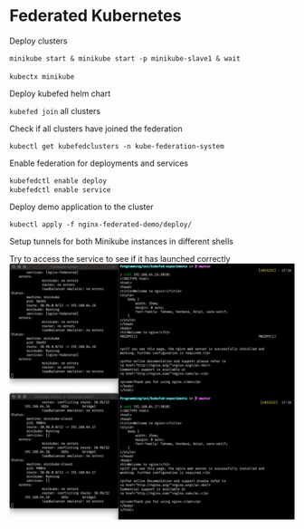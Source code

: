 # Federated Kubernetes

Deploy clusters

```
minikube start & minikube start -p minikube-slave1 & wait

kubectx minikube
```

Deploy kubefed helm chart

`kubefed join` all clusters

Check if all clusters have joined the federation
```
kubectl get kubefedclusters -n kube-federation-system
```

Enable federation for deployments and services
```
kubefedctl enable deploy
kubefedctl enable service
```

Deploy demo application to the cluster
```
kubectl apply -f nginx-federated-demo/deploy/
```

Setup tunnels for both Minikube instances in different shells

Try to access the service to see if it has launched correctly
![screenshot](./imgs/screenshot-setup-demo.png)